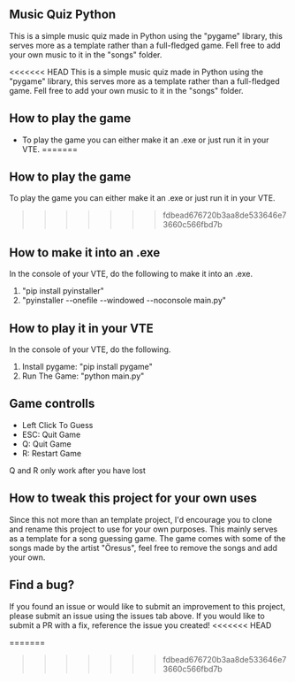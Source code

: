 ## Music Quiz Python

This is a simple music quiz made in Python using the "pygame" library, this serves more as a template
rather than a full-fledged game. Fell free to add your own music to it in the "songs" folder.

<<<<<<< HEAD
This is a simple music quiz made in Python using the "pygame" library, this serves more as a template
rather than a full-fledged game. Fell free to add your own music to it in the "songs" folder.

## How to play the game

* To play the game you can either make it an .exe or just run it in your VTE.
=======
## How to play the game

To play the game you can either make it an .exe or just run it in your VTE.
>>>>>>> fdbead676720b3aa8de533646e73660c566fbd7b

## How to make it into an .exe
In the console of your VTE, do the following to make it into an .exe.

1. "pip install pyinstaller"
2. "pyinstaller --onefile --windowed --noconsole main.py"

## How to play it in your VTE
In the console of your VTE, do the following.

1. Install pygame: "pip install pygame"
2. Run The Game: "python main.py"

## Game controlls
* Left Click To Guess
* ESC: Quit Game
* Q: Quit Game
* R: Restart Game

Q and R only work after you have lost

## How to tweak this project for your own uses

Since this not more than an template project, I'd encourage you to clone and rename this project to use
for your own purposes. This mainly serves as a template for a song guessing game. The game comes with some 
of the songs made by the artist "Öresus", feel free to remove the songs and add your own. 

## Find a bug?

If you found an issue or would like to submit an improvement to this project, please submit an issue 
using the issues tab above. If you would like to submit a PR with a fix,  reference the
issue you created!
<<<<<<< HEAD
 
=======
 
>>>>>>> fdbead676720b3aa8de533646e73660c566fbd7b
